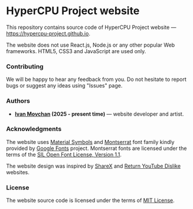 # HyperCPU Project website

This repository contains source code of HyperCPU Project website — https://hypercpu-project.github.io.

The website does not use React.js, Node.js or any other popular Web frameworks. HTML5, CSS3 and JavaScript are used only.

### Contributing

We will be happy to hear any feedback from you. Do not hesitate to report bugs or suggest any ideas using "Issues" page.

### Authors

* **[Ivan Movchan](https://github.com/ivan-movchan) (2025 - present time)** — website developer and artist.

### Acknowledgments

The website uses [Material Symbols](https://fonts.google.com/icons?icon.set=Material+Symbols) and [Montserrat](https://fonts.google.com/specimen/Montserrat) font family kindly provided by [Google Fonts](https://fonts.google.com) project. Montserrat fonts are licensed under the terms of the [SIL Open Font License, Version 1.1](fonts/MontserratLicense.txt).

The website design was inspired by [ShareX](https://getsharex.com) and [Return YouTube Dislike](https://returnyoutubedislike.com/) websites.

### License

The website source code is licensed under the terms of [MIT License](LICENSE).